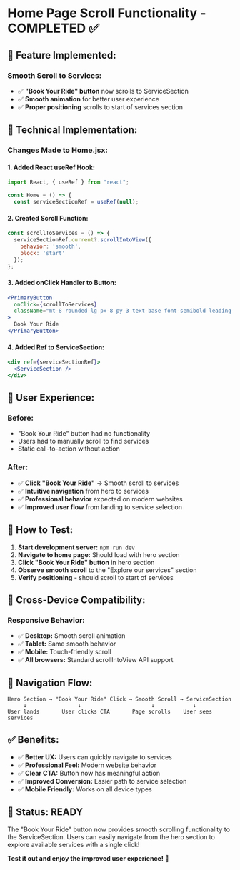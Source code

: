 # Home Page Scroll Functionality - COMPLETED ✅

## 🎯 **Feature Implemented:**

### **Smooth Scroll to Services:**
- ✅ **"Book Your Ride" button** now scrolls to ServiceSection
- ✅ **Smooth animation** for better user experience
- ✅ **Proper positioning** scrolls to start of services section

## 🔧 **Technical Implementation:**

### **Changes Made to Home.jsx:**

#### **1. Added React useRef Hook:**
```jsx
import React, { useRef } from "react";

const Home = () => {
  const serviceSectionRef = useRef(null);
```

#### **2. Created Scroll Function:**
```jsx
const scrollToServices = () => {
  serviceSectionRef.current?.scrollIntoView({
    behavior: 'smooth',
    block: 'start'
  });
};
```

#### **3. Added onClick Handler to Button:**
```jsx
<PrimaryButton 
  onClick={scrollToServices}
  className="mt-8 rounded-lg px-8 py-3 text-base font-semibold leading-none sm:px-10 sm:py-4 sm:text-lg"
>
  Book Your Ride
</PrimaryButton>
```

#### **4. Added Ref to ServiceSection:**
```jsx
<div ref={serviceSectionRef}>
  <ServiceSection />
</div>
```

## 🎨 **User Experience:**

### **Before:**
- "Book Your Ride" button had no functionality
- Users had to manually scroll to find services
- Static call-to-action without action

### **After:**
- ✅ **Click "Book Your Ride"** → Smooth scroll to services
- ✅ **Intuitive navigation** from hero to services
- ✅ **Professional behavior** expected on modern websites
- ✅ **Improved user flow** from landing to service selection

## 🧪 **How to Test:**

1. **Start development server:** `npm run dev`
2. **Navigate to home page:** Should load with hero section
3. **Click "Book Your Ride" button** in hero section
4. **Observe smooth scroll** to the "Explore our services" section
5. **Verify positioning** - should scroll to start of services

## 📱 **Cross-Device Compatibility:**

### **Responsive Behavior:**
- ✅ **Desktop:** Smooth scroll animation
- ✅ **Tablet:** Same smooth behavior  
- ✅ **Mobile:** Touch-friendly scroll
- ✅ **All browsers:** Standard scrollIntoView API support

## 🎯 **Navigation Flow:**

```
Hero Section → "Book Your Ride" Click → Smooth Scroll → ServiceSection
     ↓                ↓                      ↓            ↓
User lands       User clicks CTA       Page scrolls    User sees services
```

## ✅ **Benefits:**

- ✅ **Better UX:** Users can quickly navigate to services
- ✅ **Professional Feel:** Modern website behavior
- ✅ **Clear CTA:** Button now has meaningful action
- ✅ **Improved Conversion:** Easier path to service selection
- ✅ **Mobile Friendly:** Works on all device types

## 🚀 **Status: READY**

The "Book Your Ride" button now provides smooth scrolling functionality to the ServiceSection. Users can easily navigate from the hero section to explore available services with a single click!

**Test it out and enjoy the improved user experience! 🎊**
